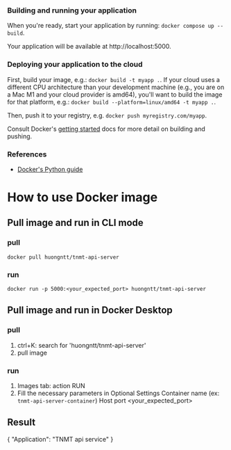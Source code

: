 ### Building and running your application

When you're ready, start your application by running:
`docker compose up --build`.

Your application will be available at http://localhost:5000.

### Deploying your application to the cloud

First, build your image, e.g.: `docker build -t myapp .`.
If your cloud uses a different CPU architecture than your development
machine (e.g., you are on a Mac M1 and your cloud provider is amd64),
you'll want to build the image for that platform, e.g.:
`docker build --platform=linux/amd64 -t myapp .`.

Then, push it to your registry, e.g. `docker push myregistry.com/myapp`.

Consult Docker's [getting started](https://docs.docker.com/go/get-started-sharing/)
docs for more detail on building and pushing.

### References
* [Docker's Python guide](https://docs.docker.com/language/python/)

# How to use Docker image
## Pull image and run in CLI mode
### pull 
`docker pull huongntt/tnmt-api-server`
### run
`docker run -p 5000:<your_expected_port> huongntt/tnmt-api-server`

## Pull image and run in Docker Desktop 
### pull 
1. ctrl+K: search for 'huongntt/tnmt-api-server'
2. pull image 
### run
1. Images tab: action RUN
2. Fill the necessary parameters in Optional Settings
    Container name (ex: `tnmt-api-server-container`)
    Host port <your_expected_port>

## Result 
{
  "Application": "TNMT api service"
}

